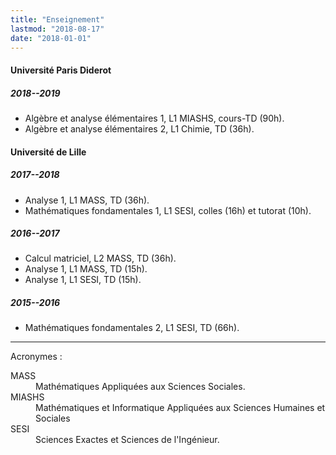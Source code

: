 ```yaml
---
title: "Enseignement"
lastmod: "2018-08-17"
date: "2018-01-01"
---
```


#### Université Paris Diderot

##### 2018--2019

* Algèbre et analyse élémentaires 1, L1 MIASHS, cours-TD (90h).
* Algèbre et analyse élémentaires 2, L1 Chimie, TD (36h).

#### Université de Lille

##### 2017--2018

* Analyse 1, L1 MASS, TD (36h).
* Mathématiques fondamentales 1, L1 SESI, colles (16h) et tutorat (10h).

##### 2016--2017

* Calcul matriciel, L2 MASS, TD (36h).
* Analyse 1, L1 MASS, TD (15h).
* Analyse 1, L1 SESI, TD (15h).

##### 2015--2016

* Mathématiques fondamentales 2, L1 SESI, TD (66h).

---

<p class="small">
Acronymes :
<dl class="small">
<dt>MASS</dt><dd>Mathématiques Appliquées aux Sciences Sociales.</dd>
<dt>MIASHS</dt><dd>Mathématiques et Informatique Appliquées aux Sciences Humaines et Sociales</dd>
<dt>SESI</dt><dd>Sciences Exactes et Sciences de l'Ingénieur.</dd>
</dl>
</p>
